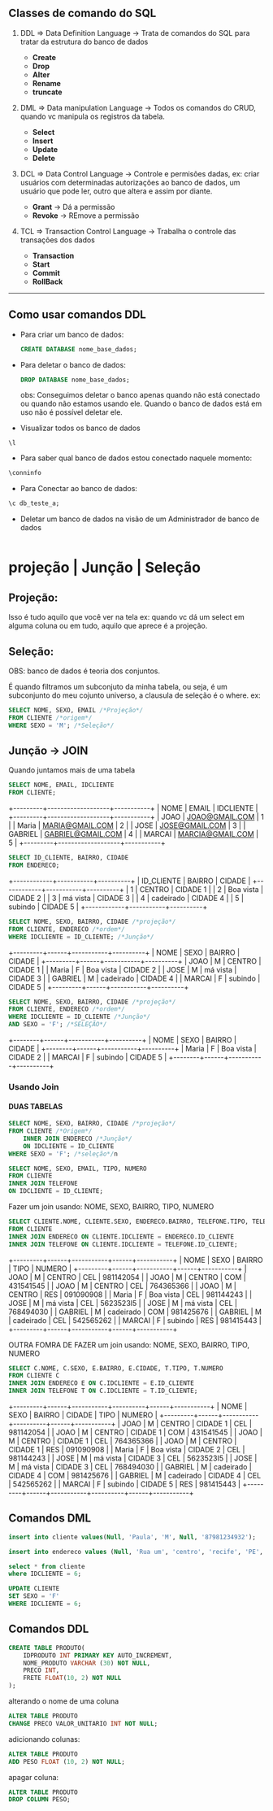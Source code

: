 ## Classes de comando do SQL
1. DDL ⇒ Data Definition Language → Trata de comandos do SQL para tratar da estrutura do banco de dados
    - **Create**     
    - **Drop**
    - **Alter** 
    - **Rename** 
    - **truncate** 

2. DML ⇒ Data manipulation Language → Todos os comandos do CRUD, quando vc manipula os registros da tabela.
    - **Select**
    - **Insert**
    - **Update**
    - **Delete** 


3. DCL ⇒ Data Control Language → Controle e permisões dadas, ex: criar usuários com determinadas autorizações ao banco de dados, um usuário que pode ler, outro que altera e assim por diante.
    - **Grant** → Dá a permissão
    - **Revoke** → REmove a permissão

4. TCL ⇒ Transaction Control Language → Trabalha o controle das transações dos dados
    - **Transaction**
    - **Start**
    - **Commit**
    - **RollBack**

--- 

## Como usar comandos DDL

- Para criar um banco de dados:
    ```SQL
    CREATE DATABASE nome_base_dados;
    ```

- Para deletar o banco de dados:
    ```SQL
    DROP DATABASE nome_base_dados;
    ```
    obs: Conseguimos deletar o banco apenas quando não está conectado ou quando não estamos usando ele. Quando o banco de dados está em uso não é possível deletar ele.


- Visualizar todos os banco de dados
```
\l
```

- Para saber qual banco de dados estou conectado naquele momento:
```SQL
\conninfo
```

- Para Conectar ao banco de dados:
```SQL
\c db_teste_a;
```

- Deletar um banco de dados na visão de um Administrador de banco de dados
    ```SQL

    ```

# projeção | Junção | Seleção 

## Projeção:
Isso é tudo aquilo que você ver na tela 
ex: quando vc dá um select em alguma coluna ou em tudo, aquilo que aprece é a projeção.

## Seleção:
OBS: banco de dados é teoria  dos conjuntos.

É quando filtramos um subconjuto da minha tabela, ou seja, é um subconjunto do meu cojunto universo, a clausula de seleção é o where.
ex:
```SQL
SELECT NOME, SEXO, EMAIL /*Projeção*/
FROM CLIENTE /*origem*/
WHERE SEXO = 'M'; /*Seleção*/
```

## Junção -> JOIN
Quando juntamos mais de uma tabela 


```SQL
SELECT NOME, EMAIL, IDCLIENTE 
FROM CLIENTE;
```
+---------+-------------------+-----------+
| NOME    | EMAIL             | IDCLIENTE |
+---------+-------------------+-----------+
| JOAO    | JOAO@GMAIL.COM    |         1 |
| Maria   | MARIA@GMAIL.COM   |         2 |
| JOSE    | JOSE@GMAIL.COM    |         3 |
| GABRIEL | GABRIEL@GMAIL.COM |         4 |
| MARCAI  | MARCIA@GMAIL.COM  |         5 |
+---------+-------------------+-----------+


```SQL
SELECT ID_CLIENTE, BAIRRO, CIDADE 
FROM ENDERECO;
```

+------------+-----------+----------+
| ID_CLIENTE | BAIRRO    | CIDADE   |
+------------+-----------+----------+
|          1 | CENTRO    | CIDADE 1 |
|          2 | Boa vista | CIDADE 2 |
|          3 | má vista  | CIDADE 3 |
|          4 | cadeirado | CIDADE 4 |
|          5 | subindo   | CIDADE 5 |
+------------+-----------+----------+

```sql
SELECT NOME, SEXO, BAIRRO, CIDADE /*projeção*/
FROM CLIENTE, ENDERECO /*ordem*/
WHERE IDCLIENTE = ID_CLIENTE; /*Junção*/
```

+---------+------+-----------+----------+
| NOME    | SEXO | BAIRRO    | CIDADE   |
+---------+------+-----------+----------+
| JOAO    | M    | CENTRO    | CIDADE 1 |
| Maria   | F    | Boa vista | CIDADE 2 |
| JOSE    | M    | má vista  | CIDADE 3 |
| GABRIEL | M    | cadeirado | CIDADE 4 |
| MARCAI  | F    | subindo   | CIDADE 5 |
+---------+------+-----------+----------+




```sql
SELECT NOME, SEXO, BAIRRO, CIDADE /*projeção*/
FROM CLIENTE, ENDERECO /*ordem*/
WHERE IDCLIENTE = ID_CLIENTE /*Junção*/
AND SEXO = 'F'; /*SELEÇÃO*/
```
+--------+------+-----------+----------+
| NOME   | SEXO | BAIRRO    | CIDADE   |
+--------+------+-----------+----------+
| Maria  | F    | Boa vista | CIDADE 2 |
| MARCAI | F    | subindo   | CIDADE 5 |
+--------+------+-----------+----------+

### Usando Join

#### DUAS TABELAS
```sql
SELECT NOME, SEXO, BAIRRO, CIDADE /*projeção*/
FROM CLIENTE /*Origem*/
    INNER JOIN ENDERECO /*Junção*/
    ON IDCLIENTE = ID_CLIENTE
WHERE SEXO = 'F'; /*seleção*/n
```


```SQL
SELECT NOME, SEXO, EMAIL, TIPO, NUMERO
FROM CLIENTE
INNER JOIN TELEFONE 
ON IDCLIENTE = ID_CLIENTE;
```

Fazer um join usando: NOME, SEXO, BAIRRO, TIPO, NUMERO
```SQL
SELECT CLIENTE.NOME, CLIENTE.SEXO, ENDERECO.BAIRRO, TELEFONE.TIPO, TELEFONE.NUMERO
FROM CLIENTE
INNER JOIN ENDERECO ON CLIENTE.IDCLIENTE = ENDERECO.ID_CLIENTE
INNER JOIN TELEFONE ON CLIENTE.IDCLIENTE = TELEFONE.ID_CLIENTE;
```

+---------+------+-----------+------+-----------+
| NOME    | SEXO | BAIRRO    | TIPO | NUMERO    |
+---------+------+-----------+------+-----------+
| JOAO    | M    | CENTRO    | CEL  | 981142054 |
| JOAO    | M    | CENTRO    | COM  | 431541545 |
| JOAO    | M    | CENTRO    | CEL  | 764365366 |
| JOAO    | M    | CENTRO    | RES  | 091090908 |
| Maria   | F    | Boa vista | CEL  | 981144243 |
| JOSE    | M    | má vista  | CEL  | 5623523I5 |
| JOSE    | M    | má vista  | CEL  | 768494030 |
| GABRIEL | M    | cadeirado | COM  | 981425676 |
| GABRIEL | M    | cadeirado | CEL  | 542565262 |
| MARCAI  | F    | subindo   | RES  | 981415443 |
+---------+------+-----------+------+-----------+



OUTRA FOMRA DE FAZER um join usando: NOME, SEXO, BAIRRO, TIPO, NUMERO
```SQL
SELECT C.NOME, C.SEXO, E.BAIRRO, E.CIDADE, T.TIPO, T.NUMERO
FROM CLIENTE C
INNER JOIN ENDERECO E ON C.IDCLIENTE = E.ID_CLIENTE
INNER JOIN TELEFONE T ON C.IDCLIENTE = T.ID_CLIENTE;
```
+---------+------+-----------+----------+------+-----------+
| NOME    | SEXO | BAIRRO    | CIDADE   | TIPO | NUMERO    |
+---------+------+-----------+----------+------+-----------+
| JOAO    | M    | CENTRO    | CIDADE 1 | CEL  | 981142054 |
| JOAO    | M    | CENTRO    | CIDADE 1 | COM  | 431541545 |
| JOAO    | M    | CENTRO    | CIDADE 1 | CEL  | 764365366 |
| JOAO    | M    | CENTRO    | CIDADE 1 | RES  | 091090908 |
| Maria   | F    | Boa vista | CIDADE 2 | CEL  | 981144243 |
| JOSE    | M    | má vista  | CIDADE 3 | CEL  | 5623523I5 |
| JOSE    | M    | má vista  | CIDADE 3 | CEL  | 768494030 |
| GABRIEL | M    | cadeirado | CIDADE 4 | COM  | 981425676 |
| GABRIEL | M    | cadeirado | CIDADE 4 | CEL  | 542565262 |
| MARCAI  | F    | subindo   | CIDADE 5 | RES  | 981415443 |
+---------+------+-----------+----------+------+-----------+



## Comandos DML
```SQL
insert into cliente values(Null, 'Paula', 'M', Null, '87981234932');

insert into endereco values (Null, 'Rua um', 'centro', 'recife', 'PE', 6);

select * from cliente 
where IDCLIENTE = 6;

UPDATE CLIENTE 
SET SEXO = 'F'
WHERE IDCLIENTE = 6;

```

## Comandos DDL

``` SQL
CREATE TABLE PRODUTO(
    IDPRODUTO INT PRIMARY KEY AUTO_INCREMENT,
    NOME_PRODUTO VARCHAR (30) NOT NULL,
    PRECO INT,
    FRETE FLOAT(10, 2) NOT NULL
);
```

alterando o nome de uma coluna 

```SQL
ALTER TABLE PRODUTO 
CHANGE PRECO VALOR_UNITARIO INT NOT NULL;
```

adicionando colunas:

```SQL
ALTER TABLE PRODUTO 
ADD PESO FLOAT (10, 2) NOT NULL;
```

apagar coluna:
 
```SQL
ALTER TABLE PRODUTO 
DROP COLUMN PESO;
```